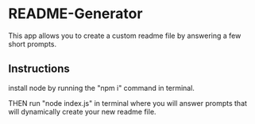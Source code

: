 # README-Generator
This app allows you to create a custom readme file by answering a few short prompts.

## Instructions

install node by running the "npm i" command in terminal.

THEN run "node index.js" in terminal where you will answer prompts that will dynamically create your new readme file.

